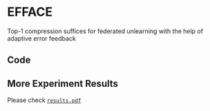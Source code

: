 # EFFACE
Top-1 compression suffices for federated unlearning with the help of adaptive error feedback

## Code 

## More Experiment Results

Please check [`results.pdf`](https://github.com/RadiumStar/EFFACE/blob/main/results.pdf)
